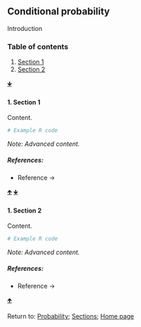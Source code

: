 ## Conditional probability

Introduction

<a name="TOC"></a>
### Table of contents
1. <a href="#S01">Section 1</a>
2. <a href="#S02">Section 2</a>

<a href="#END">&#129147;</a>

<a name="S01"></a>
#### 1. Section 1

Content.

```R
# Example R code
```

*Note: Advanced content.*

##### References:

* Reference &rarr;

<a href="#TOC">&#129145;</a> <a href="#END">&#129147;</a>

<a name="S02"></a>
#### 1. Section 2

Content.

```R
# Example R code
```

*Note: Advanced content.*

##### References:

* Reference &rarr;

<a href="#TOC">&#129145;</a>

<a name="END"></a>
Return to:
[Probability](C01_P000_Probability.md);
[Sections](C00_P002_Chapters.md);
[Home page](https://rettopnivek.github.io/Tutorials_for_statistics/)
